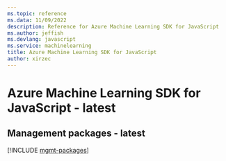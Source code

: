```yaml
---
ms.topic: reference
ms.data: 11/09/2022
description: Reference for Azure Machine Learning SDK for JavaScript
ms.author: jeffish
ms.devlang: javascript
ms.service: machinelearning
title: Azure Machine Learning SDK for JavaScript
author: xirzec
---
```

# Azure Machine Learning SDK for JavaScript - latest

## Management packages - latest
[!INCLUDE [mgmt-packages](machine-learning-mgmt-index.md)]